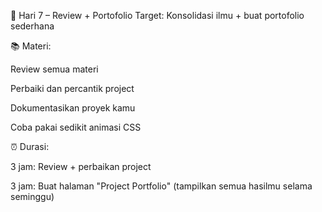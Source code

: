 📅 Hari 7 – Review + Portofolio
Target: Konsolidasi ilmu + buat portofolio sederhana

📚 Materi:

Review semua materi

Perbaiki dan percantik project

Dokumentasikan proyek kamu

Coba pakai sedikit animasi CSS

⏰ Durasi:

3 jam: Review + perbaikan project

3 jam: Buat halaman "Project Portfolio" (tampilkan semua hasilmu selama seminggu)
